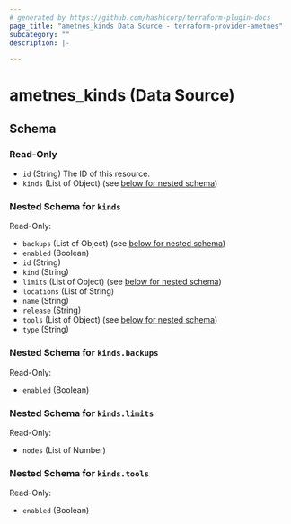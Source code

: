 ```yaml
---
# generated by https://github.com/hashicorp/terraform-plugin-docs
page_title: "ametnes_kinds Data Source - terraform-provider-ametnes"
subcategory: ""
description: |-
  
---
```


# ametnes_kinds (Data Source)





<!-- schema generated by tfplugindocs -->
## Schema

### Read-Only

- `id` (String) The ID of this resource.
- `kinds` (List of Object) (see [below for nested schema](#nestedatt--kinds))

<a id="nestedatt--kinds"></a>
### Nested Schema for `kinds`

Read-Only:

- `backups` (List of Object) (see [below for nested schema](#nestedobjatt--kinds--backups))
- `enabled` (Boolean)
- `id` (String)
- `kind` (String)
- `limits` (List of Object) (see [below for nested schema](#nestedobjatt--kinds--limits))
- `locations` (List of String)
- `name` (String)
- `release` (String)
- `tools` (List of Object) (see [below for nested schema](#nestedobjatt--kinds--tools))
- `type` (String)

<a id="nestedobjatt--kinds--backups"></a>
### Nested Schema for `kinds.backups`

Read-Only:

- `enabled` (Boolean)


<a id="nestedobjatt--kinds--limits"></a>
### Nested Schema for `kinds.limits`

Read-Only:

- `nodes` (List of Number)


<a id="nestedobjatt--kinds--tools"></a>
### Nested Schema for `kinds.tools`

Read-Only:

- `enabled` (Boolean)


